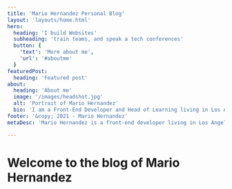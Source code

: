 ```yaml
---
title: 'Mario Hernandez Personal Blog'
layout: 'layouts/home.html'
hero:
  heading: 'I build Websites'
  subheading: 'train teams, and speak a tech conferences'
  button: {
    'text': 'More about me',
    'url': '#aboutme'
  }
featuredPost:
  heading: 'Featured post'
about:
  heading: 'About me'
  image: '/images/headshot.jpg'
  alt: 'Portrait of Mario Hernandez'
  bio: 'I am a Front-End Developer and Head of Learning living in Los Angeles. '
footer: '&copy; 2021 - Mario Hernandez'
metaDesc: 'Mario Hernandez is a front-end developer living in Los Angeles'

---
```


# Welcome to the blog of Mario Hernandez
